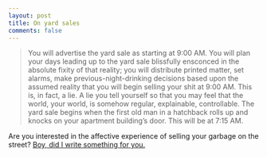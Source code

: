 ```yaml
---
layout: post
title: On yard sales
comments: false
---
```

> You will advertise the yard sale as starting at 9:00 AM. You will plan your days leading up to the yard sale blissfully ensconced in the absolute fixity of that reality; you will distribute printed matter, set alarms, make previous-night-drinking decisions based upon the assumed reality that you will begin selling your shit at 9:00 AM. This is, in fact, a lie. A lie you tell yourself so that you may feel that the world, your world, is somehow regular, explainable, controllable. The yard sale begins when the first old man in a hatchback rolls up and knocks on your apartment building’s door. This will be at 7:15 AM.

Are you interested in the affective experience of selling your garbage on the street? [Boy, did I write something for you.](http://detritus.website/words/concepts/yardsale/)